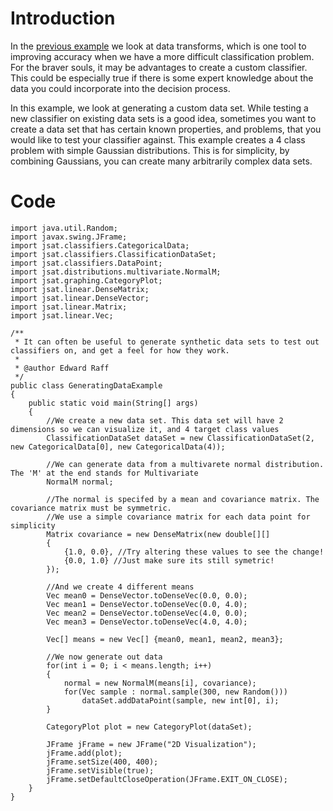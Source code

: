 # Introduction #

In the [previous example](DataTransformsExample.md) we look at data transforms, which is one tool to improving accuracy when we have a more difficult classification problem. For the braver souls, it may be advantages to create a custom classifier. This could be especially true if there is some expert knowledge about the data you could incorporate into the decision process.

In this example, we look at generating a custom data set. While testing a new classifier on existing data sets is a good idea, sometimes you want to create a data set that has certain known properties, and problems, that you would like to test your classifier against. This example creates a 4 class problem with simple Gaussian distributions. This is for simplicity, by combining Gaussians, you can create many arbitrarily complex data sets.

# Code #
```
import java.util.Random;
import javax.swing.JFrame;
import jsat.classifiers.CategoricalData;
import jsat.classifiers.ClassificationDataSet;
import jsat.classifiers.DataPoint;
import jsat.distributions.multivariate.NormalM;
import jsat.graphing.CategoryPlot;
import jsat.linear.DenseMatrix;
import jsat.linear.DenseVector;
import jsat.linear.Matrix;
import jsat.linear.Vec;

/**
 * It can often be useful to generate synthetic data sets to test out classifiers on, and get a feel for how they work. 
 * 
 * @author Edward Raff
 */
public class GeneratingDataExample
{
    public static void main(String[] args)
    {
        //We create a new data set. This data set will have 2 dimensions so we can visualize it, and 4 target class values
        ClassificationDataSet dataSet = new ClassificationDataSet(2, new CategoricalData[0], new CategoricalData(4));

        //We can generate data from a multivarete normal distribution. The 'M' at the end stands for Multivariate 
        NormalM normal;

        //The normal is specifed by a mean and covariance matrix. The covariance matrix must be symmetric. 
        //We use a simple covariance matrix for each data point for simplicity
        Matrix covariance = new DenseMatrix(new double[][]
        {
            {1.0, 0.0}, //Try altering these values to see the change!
            {0.0, 1.0} //Just make sure its still symetric! 
        });

        //And we create 4 different means
        Vec mean0 = DenseVector.toDenseVec(0.0, 0.0);
        Vec mean1 = DenseVector.toDenseVec(0.0, 4.0);
        Vec mean2 = DenseVector.toDenseVec(4.0, 0.0);
        Vec mean3 = DenseVector.toDenseVec(4.0, 4.0);

        Vec[] means = new Vec[] {mean0, mean1, mean2, mean3};

        //We now generate out data
        for(int i = 0; i < means.length; i++)
        {
            normal = new NormalM(means[i], covariance);
            for(Vec sample : normal.sample(300, new Random()))
                dataSet.addDataPoint(sample, new int[0], i);
        }
        
        CategoryPlot plot = new CategoryPlot(dataSet);
        
        JFrame jFrame = new JFrame("2D Visualization");
        jFrame.add(plot);
        jFrame.setSize(400, 400);
        jFrame.setVisible(true); 
        jFrame.setDefaultCloseOperation(JFrame.EXIT_ON_CLOSE);
    }
}
```